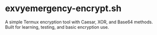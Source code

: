 # exvyemergency-encrypt.sh
A simple Termux encryption tool with Caesar, XOR, and Base64 methods. Built for learning, testing, and basic encryption use.
